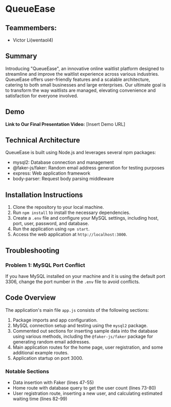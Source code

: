 # QueueEase

## Teammembers: 
- Victor Li(wentaol4)
## Summary

Introducing "QueueEase", an innovative online waitlist platform designed to streamline and improve the waitlist experience across various industries. QueueEase offers user-friendly features and a scalable architecture, catering to both small businesses and large enterprises. Our ultimate goal is to transform the way waitlists are managed, elevating convenience and satisfaction for everyone involved.

## Demo

**Link to Our Final Presentation Video:** [Insert Demo URL]

## Technical Architecture

QueueEase is built using Node.js and leverages several npm packages:

- mysql2: Database connection and management
- @faker-js/faker: Random email address generation for testing purposes
- express: Web application framework
- body-parser: Request body parsing middleware

## Installation Instructions

1. Clone the repository to your local machine.
2. Run `npm install` to install the necessary dependencies.
3. Create a `.env` file and configure your MySQL settings, including host, port, user, password, and database.
4. Run the application using `npm start`.
5. Access the web application at `http://localhost:3000`.

## Troubleshooting

### Problem 1: MySQL Port Conflict
If you have MySQL installed on your machine and it is using the default port 3306, change the port number in the `.env` file to avoid conflicts.

## Code Overview

The application's main file `app.js` consists of the following sections:

1. Package imports and app configuration.
2. MySQL connection setup and testing using the `mysql2` package.
3. Commented out sections for inserting sample data into the database using various methods, including the `@faker-js/faker` package for generating random email addresses.
4. Main application routes for the home page, user registration, and some additional example routes.
5. Application startup on port 3000.

### Notable Sections

- Data insertion with Faker (lines 47-55)
- Home route with database query to get the user count (lines 73-80)
- User registration route, inserting a new user, and calculating estimated waiting time (lines 82-99)
